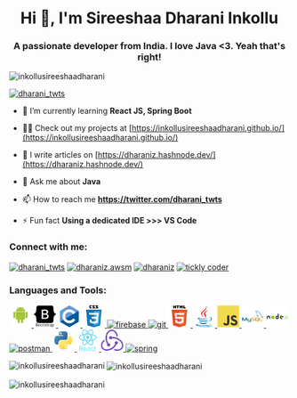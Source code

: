 <h1 align="center">Hi 👋, I'm Sireeshaa Dharani Inkollu</h1>
<h3 align="center">A passionate developer from India. I love Java <3. Yeah that's right!</h3>

<p align="left"> <img src="https://komarev.com/ghpvc/?username=inkollusireeshaadharani&label=Profile%20views&color=0e75b6&style=flat" alt="inkollusireeshaadharani" /> </p>

<p align="left"> <a href="https://twitter.com/dharani_twts" target="blank"><img src="https://img.shields.io/twitter/follow/dharani_twts?logo=twitter&style=for-the-badge" alt="dharani_twts" /></a> </p>

- 🌱 I’m currently learning **React JS, Spring Boot**

- 👨‍💻 Check out my projects at [https://inkollusireeshaadharani.github.io/](https://inkollusireeshaadharani.github.io/)

- 📝 I write articles on [https://dharaniz.hashnode.dev/](https://dharaniz.hashnode.dev/)

- 💬 Ask me about **Java**

- 📫 How to reach me **https://twitter.com/dharani_twts**

- ⚡ Fun fact **Using a dedicated IDE >>> VS Code**

<h3 align="left">Connect with me:</h3>
<p align="left">
<a href="https://twitter.com/dharani_twts" target="blank"><img align="center" src="https://raw.githubusercontent.com/rahuldkjain/github-profile-readme-generator/master/src/images/icons/Social/twitter.svg" alt="dharani_twts" height="30" width="40" /></a>
<a href="https://instagram.com/dharaniz_awsm" target="blank"><img align="center" src="https://raw.githubusercontent.com/rahuldkjain/github-profile-readme-generator/master/src/images/icons/Social/instagram.svg" alt="dharaniz.awsm" height="30" width="40" /></a>
<a href="https://dharaniz.hashnode.dev/" target="blank"><img align="center" src="https://raw.githubusercontent.com/rahuldkjain/github-profile-readme-generator/master/src/images/icons/Social/hashnode.svg" alt="dharaniz" height="30" width="40" /></a>
<a href="https://www.youtube.com/channel/UC2a4kvxYD-MJLYVymXUTaOw" target="blank"><img align="center" src="https://raw.githubusercontent.com/rahuldkjain/github-profile-readme-generator/master/src/images/icons/Social/youtube.svg" alt="tickly coder" height="30" width="40" /></a>
</p>

<h3 align="left">Languages and Tools:</h3>
<p align="left"> <a href="https://developer.android.com" target="_blank" rel="noreferrer"> <img src="https://raw.githubusercontent.com/devicons/devicon/master/icons/android/android-original-wordmark.svg" alt="android" width="40" height="40"/> </a> <a href="https://getbootstrap.com" target="_blank" rel="noreferrer"> <img src="https://raw.githubusercontent.com/devicons/devicon/master/icons/bootstrap/bootstrap-plain-wordmark.svg" alt="bootstrap" width="40" height="40"/> </a> <a href="https://www.cprogramming.com/" target="_blank" rel="noreferrer"> <img src="https://raw.githubusercontent.com/devicons/devicon/master/icons/c/c-original.svg" alt="c" width="40" height="40"/> </a> <a href="https://www.w3schools.com/css/" target="_blank" rel="noreferrer"> <img src="https://raw.githubusercontent.com/devicons/devicon/master/icons/css3/css3-original-wordmark.svg" alt="css3" width="40" height="40"/> </a> <a href="https://firebase.google.com/" target="_blank" rel="noreferrer"> <img src="https://www.vectorlogo.zone/logos/firebase/firebase-icon.svg" alt="firebase" width="40" height="40"/> </a> <a href="https://git-scm.com/" target="_blank" rel="noreferrer"> <img src="https://www.vectorlogo.zone/logos/git-scm/git-scm-icon.svg" alt="git" width="40" height="40"/> </a> <a href="https://www.w3.org/html/" target="_blank" rel="noreferrer"> <img src="https://raw.githubusercontent.com/devicons/devicon/master/icons/html5/html5-original-wordmark.svg" alt="html5" width="40" height="40"/> </a> <a href="https://www.java.com" target="_blank" rel="noreferrer"> <img src="https://raw.githubusercontent.com/devicons/devicon/master/icons/java/java-original.svg" alt="java" width="40" height="40"/> </a> <a href="https://developer.mozilla.org/en-US/docs/Web/JavaScript" target="_blank" rel="noreferrer"> <img src="https://raw.githubusercontent.com/devicons/devicon/master/icons/javascript/javascript-original.svg" alt="javascript" width="40" height="40"/> </a> <a href="https://www.mysql.com/" target="_blank" rel="noreferrer"> <img src="https://raw.githubusercontent.com/devicons/devicon/master/icons/mysql/mysql-original-wordmark.svg" alt="mysql" width="40" height="40"/> </a> <a href="https://nodejs.org" target="_blank" rel="noreferrer"> <img src="https://raw.githubusercontent.com/devicons/devicon/master/icons/nodejs/nodejs-original-wordmark.svg" alt="nodejs" width="40" height="40"/> </a> <a href="https://postman.com" target="_blank" rel="noreferrer"> <img src="https://www.vectorlogo.zone/logos/getpostman/getpostman-icon.svg" alt="postman" width="40" height="40"/> </a> <a href="https://www.python.org" target="_blank" rel="noreferrer"> <img src="https://raw.githubusercontent.com/devicons/devicon/master/icons/python/python-original.svg" alt="python" width="40" height="40"/> </a> <a href="https://reactjs.org/" target="_blank" rel="noreferrer"> <img src="https://raw.githubusercontent.com/devicons/devicon/master/icons/react/react-original-wordmark.svg" alt="react" width="40" height="40"/> </a> <a href="https://redux.js.org" target="_blank" rel="noreferrer"> <img src="https://raw.githubusercontent.com/devicons/devicon/master/icons/redux/redux-original.svg" alt="redux" width="40" height="40"/> </a> <a href="https://spring.io/" target="_blank" rel="noreferrer"> <img src="https://www.vectorlogo.zone/logos/springio/springio-icon.svg" alt="spring" width="40" height="40"/> </a> </p>

<p><img align="left" src="https://github-readme-stats.vercel.app/api/top-langs?username=inkollusireeshaadharani&show_icons=true&locale=en&layout=compact" alt="inkollusireeshaadharani" /></p>

<p>&nbsp;<img align="center" src="https://github-readme-stats.vercel.app/api?username=inkollusireeshaadharani&show_icons=true&locale=en" alt="inkollusireeshaadharani" /></p>

<p><img align="center" src="https://github-readme-streak-stats.herokuapp.com/?user=inkollusireeshaadharani&" alt="inkollusireeshaadharani" /></p>
